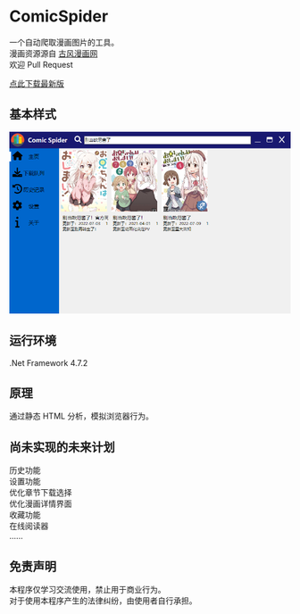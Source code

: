# ComicSpider
一个自动爬取漫画图片的工具。  
漫画资源源自 [古风漫画网](https://www.123gf.com/)  
欢迎 Pull Request  

[点此下载最新版](https://github.com/Hidden-Corner/Comic-Spider/releases/latest/download/Comic-Spider.zip)

## 基本样式

![image](https://raw.githubusercontent.com/Hidden-Corner/Comic-Spider/master/Shell/Resouces/%E6%A0%B7%E5%BC%8F.png)

## 运行环境

.Net Framework 4.7.2

## 原理

通过静态 HTML 分析，模拟浏览器行为。

## 尚未实现的未来计划

历史功能  
设置功能  
优化章节下载选择  
优化漫画详情界面  
收藏功能  
在线阅读器  
......  

## 免责声明
本程序仅学习交流使用，禁止用于商业行为。  
对于使用本程序产生的法律纠纷，由使用者自行承担。